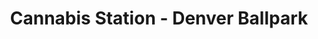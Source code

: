---
title: "Cannabis Station - Denver Ballpark"
url: /denver/cannabis-station-denver-ballpark/
shop: Hanf
---